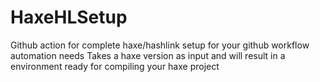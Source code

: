 # HaxeHLSetup
Github action for complete haxe/hashlink setup for your github workflow automation needs
Takes a haxe version as input and will result in a environment ready for compiling your haxe project
